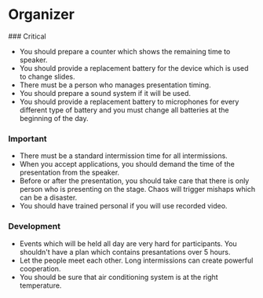 # Organizer

### Critical

- You should prepare a counter which shows the remaining time to speaker.
- You should provide a replacement battery for the device which is used to change slides.
- There must be a person who manages presentation timing.
- You should prepare a sound system if it will be used.
- You should provide a replacement battery to microphones for every different type of battery and you must change all batteries at the beginning of the day.

### Important

- There must be a standard intermission time for all intermissions.
- When you accept applications, you should demand the time of the presentation from the speaker.
- Before or after the presentation, you should take care that there is only person who is presenting on the stage. Chaos will trigger mishaps which can be a disaster.
- You should have trained personal if you will use recorded video.

### Development

- Events which will be held all day are very hard for participants. You shouldn't have a plan which contains presantations over 5 hours.
- Let the people meet each other. Long intermissions can create powerful cooperation.
- You should be sure that air conditioning system is at the right temperature.